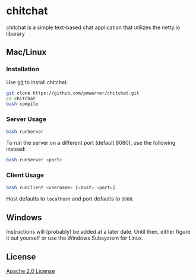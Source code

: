# chitchat

chitchat is a simple text-based chat application that utilizes the netty.io libarary

## Mac/Linux
### Installation
Use [git](https://git-scm.com/) to install chitchat.

```bash
git clone https://github.com/pmwarner/chitchat.git
cd chitchat
bash compile
```

### Server Usage

```bash
bash runServer
```
To run the server on a different port (default 8080), use the following instead:
```bash
bash runServer <port>
```

### Client Usage
```bash
bash runClient <username> [<host> <port>]
```
Host defaults to `localhost` and port defaults to `8080`.

## Windows
Instructions will (probably) be added at a later date. Until then, either figure it out yourself or use the Windows Subsystem for Linux.

## License
[Apache 2.0 License](https://www.apache.org/licenses/LICENSE-2.0.txt)
